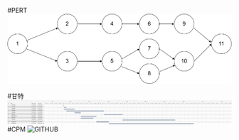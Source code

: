 #PERT
![GITHUB](https://github.com/hyu325/C111156204_sys/blob/main/imgs/pert.png "pert")

#甘特
![GITHUB](https://github.com/hyu325/C111156204_sys/blob/main/imgs/gantt.png "gantt")
#CPM
![GITHUB](https://github.com/hyu325/C111156204_sys/blob/main/imgs/cpm.png "cpm")
